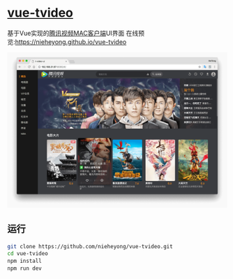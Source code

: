 # [vue-tvideo](https://github.com/nieheyong/vue-tvideo)

 基于Vue实现的[腾讯视频MAC客户端](http://v.qq.com/download.html#mac)UI界面 在线预览:https://nieheyong.github.io/vue-tvideo

![image](img/0.png)

## 运行

``` bash
git clone https://github.com/nieheyong/vue-tvideo.git
cd vue-tvideo
npm install
npm run dev
```
